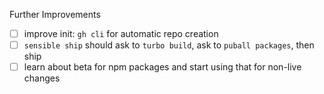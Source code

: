 Further Improvements

- [ ] improve init: `gh cli` for automatic repo creation
- [ ] `sensible ship` should ask to `turbo build`, ask to `puball packages`, then ship
- [ ] learn about beta for npm packages and start using that for non-live changes
